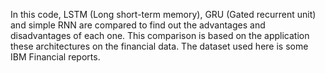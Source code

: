 In this code, LSTM (Long short-term memory), GRU (Gated recurrent unit) and simple RNN are compared to find out the advantages and disadvantages of each one. This comparison is based on the application these architectures on the financial data.
The dataset used here is some IBM Financial reports. 
